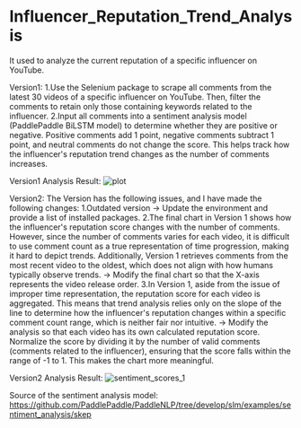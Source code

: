 # Influencer_Reputation_Trend_Analysis
It used to analyze the current reputation of a specific influencer on YouTube.

Version1:
1.Use the Selenium package to scrape all comments from the latest 30 videos of a specific influencer on YouTube. Then, filter the comments to retain only those containing keywords related to the influencer.
2.Input all comments into a sentiment analysis model (PaddlePaddle BiLSTM model) to determine whether they are positive or negative. Positive comments add 1 point, negative comments subtract 1 point, and neutral comments do not change the score. This helps track how the influencer's reputation trend changes as the number of comments increases.

Version1 Analysis Result:
![plot](https://github.com/user-attachments/assets/c19330d7-53dd-4f37-aad6-614e8395dde8)

Version2:
The Version has the following issues, and I have made the following changes:
1.Outdated version
-> Update the environment and provide a list of installed packages.
2.The final chart in Version 1 shows how the influencer's reputation score changes with the number of comments. However, since the number of comments varies for each video, it is difficult to use comment count as a true representation of time progression, making it hard to depict trends. Additionally, Version 1 retrieves comments from the most recent video to the oldest, which does not align with how humans typically observe trends.
-> Modify the final chart so that the X-axis represents the video release order.
3.In Version 1, aside from the issue of improper time representation, the reputation score for each video is aggregated. This means that trend analysis relies only on the slope of the line to determine how the influencer's reputation changes within a specific comment count range, which is neither fair nor intuitive.
-> Modify the analysis so that each video has its own calculated reputation score. Normalize the score by dividing it by the number of valid comments (comments related to the influencer), ensuring that the score falls within the range of -1 to 1. This makes the chart more meaningful.

Version2 Analysis Result:
![sentiment_scores_1](https://github.com/user-attachments/assets/31f96b66-a021-471e-ab6b-becfb7b0d8cd)



Source of the sentiment analysis model:
https://github.com/PaddlePaddle/PaddleNLP/tree/develop/slm/examples/sentiment_analysis/skep

